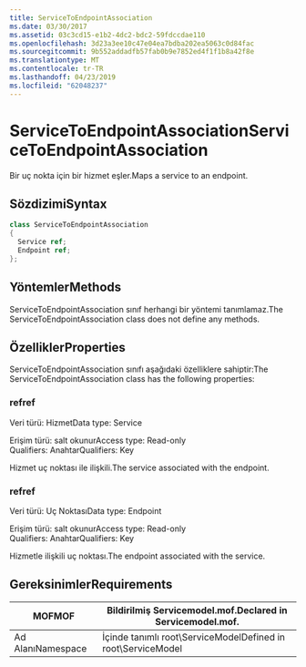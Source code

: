 ```yaml
---
title: ServiceToEndpointAssociation
ms.date: 03/30/2017
ms.assetid: 03c3cd15-e1b2-4dc2-bdc2-59fdccdae110
ms.openlocfilehash: 3d23a3ee10c47e04ea7bdba202ea5063c0d84fac
ms.sourcegitcommit: 9b552addadfb57fab0b9e7852ed4f1f1b8a42f8e
ms.translationtype: MT
ms.contentlocale: tr-TR
ms.lasthandoff: 04/23/2019
ms.locfileid: "62048237"
---
```

# <a name="servicetoendpointassociation"></a><span data-ttu-id="c7abd-102">ServiceToEndpointAssociation</span><span class="sxs-lookup"><span data-stu-id="c7abd-102">ServiceToEndpointAssociation</span></span>
<span data-ttu-id="c7abd-103">Bir uç nokta için bir hizmet eşler.</span><span class="sxs-lookup"><span data-stu-id="c7abd-103">Maps a service to an endpoint.</span></span>  
  
## <a name="syntax"></a><span data-ttu-id="c7abd-104">Sözdizimi</span><span class="sxs-lookup"><span data-stu-id="c7abd-104">Syntax</span></span>  
  
```csharp
class ServiceToEndpointAssociation  
{  
  Service ref;  
  Endpoint ref;  
};  
```  
  
## <a name="methods"></a><span data-ttu-id="c7abd-105">Yöntemler</span><span class="sxs-lookup"><span data-stu-id="c7abd-105">Methods</span></span>  
 <span data-ttu-id="c7abd-106">ServiceToEndpointAssociation sınıf herhangi bir yöntemi tanımlamaz.</span><span class="sxs-lookup"><span data-stu-id="c7abd-106">The ServiceToEndpointAssociation class does not define any methods.</span></span>  
  
## <a name="properties"></a><span data-ttu-id="c7abd-107">Özellikler</span><span class="sxs-lookup"><span data-stu-id="c7abd-107">Properties</span></span>  
 <span data-ttu-id="c7abd-108">ServiceToEndpointAssociation sınıfı aşağıdaki özelliklere sahiptir:</span><span class="sxs-lookup"><span data-stu-id="c7abd-108">The ServiceToEndpointAssociation class has the following properties:</span></span>  
  
### <a name="ref"></a><span data-ttu-id="c7abd-109">ref</span><span class="sxs-lookup"><span data-stu-id="c7abd-109">ref</span></span>  
 <span data-ttu-id="c7abd-110">Veri türü: Hizmet</span><span class="sxs-lookup"><span data-stu-id="c7abd-110">Data type: Service</span></span>  
  
 <span data-ttu-id="c7abd-111">Erişim türü: salt okunur</span><span class="sxs-lookup"><span data-stu-id="c7abd-111">Access type: Read-only</span></span>  
<span data-ttu-id="c7abd-112">Qualifiers: Anahtar</span><span class="sxs-lookup"><span data-stu-id="c7abd-112">Qualifiers: Key</span></span>  
  
 <span data-ttu-id="c7abd-113">Hizmet uç noktası ile ilişkili.</span><span class="sxs-lookup"><span data-stu-id="c7abd-113">The service associated with the endpoint.</span></span>  
  
### <a name="ref"></a><span data-ttu-id="c7abd-114">ref</span><span class="sxs-lookup"><span data-stu-id="c7abd-114">ref</span></span>  
 <span data-ttu-id="c7abd-115">Veri türü: Uç Noktası</span><span class="sxs-lookup"><span data-stu-id="c7abd-115">Data type: Endpoint</span></span>  
  
 <span data-ttu-id="c7abd-116">Erişim türü: salt okunur</span><span class="sxs-lookup"><span data-stu-id="c7abd-116">Access type: Read-only</span></span>  
<span data-ttu-id="c7abd-117">Qualifiers: Anahtar</span><span class="sxs-lookup"><span data-stu-id="c7abd-117">Qualifiers: Key</span></span>  
  
 <span data-ttu-id="c7abd-118">Hizmetle ilişkili uç noktası.</span><span class="sxs-lookup"><span data-stu-id="c7abd-118">The endpoint associated with the service.</span></span>  
  
## <a name="requirements"></a><span data-ttu-id="c7abd-119">Gereksinimler</span><span class="sxs-lookup"><span data-stu-id="c7abd-119">Requirements</span></span>  
  
|<span data-ttu-id="c7abd-120">MOF</span><span class="sxs-lookup"><span data-stu-id="c7abd-120">MOF</span></span>|<span data-ttu-id="c7abd-121">Bildirilmiş Servicemodel.mof.</span><span class="sxs-lookup"><span data-stu-id="c7abd-121">Declared in Servicemodel.mof.</span></span>|  
|---------|-----------------------------------|  
|<span data-ttu-id="c7abd-122">Ad Alanı</span><span class="sxs-lookup"><span data-stu-id="c7abd-122">Namespace</span></span>|<span data-ttu-id="c7abd-123">İçinde tanımlı root\ServiceModel</span><span class="sxs-lookup"><span data-stu-id="c7abd-123">Defined in root\ServiceModel</span></span>|
